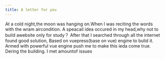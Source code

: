 ```yaml
---
title: A letter for you
---
```

At a cold night,the moon was hanging on.When I was reciting the words with the wram aircondition. A speacail idea occured in my head,why not to build awebsite only for study？
After that I searched through all the internet found  good solution, Based on vuepress(base on vue) engine to bulid it. Armed with powerful vue engine push me to make this ieda come true.
Dering the building. I met amountof issues